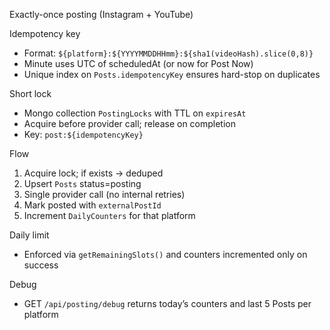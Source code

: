 Exactly-once posting (Instagram + YouTube)

Idempotency key
- Format: `${platform}:${YYYYMMDDHHmm}:${sha1(videoHash).slice(0,8)}`
- Minute uses UTC of scheduledAt (or now for Post Now)
- Unique index on `Posts.idempotencyKey` ensures hard-stop on duplicates

Short lock
- Mongo collection `PostingLocks` with TTL on `expiresAt`
- Acquire before provider call; release on completion
- Key: `post:${idempotencyKey}`

Flow
1) Acquire lock; if exists → deduped
2) Upsert `Posts` status=posting
3) Single provider call (no internal retries)
4) Mark posted with `externalPostId`
5) Increment `DailyCounters` for that platform

Daily limit
- Enforced via `getRemainingSlots()` and counters incremented only on success

Debug
- GET `/api/posting/debug` returns today’s counters and last 5 Posts per platform


